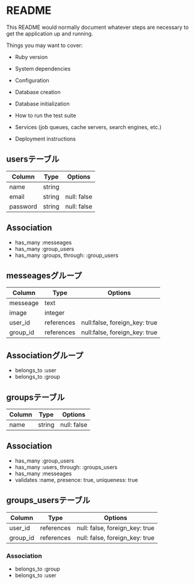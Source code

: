 # README

This README would normally document whatever steps are necessary to get the
application up and running.

Things you may want to cover:

* Ruby version

* System dependencies

* Configuration

* Database creation

* Database initialization

* How to run the test suite

* Services (job queues, cache servers, search engines, etc.)

* Deployment instructions

## usersテーブル
|Column|Type|Options|
|------|----|-------|
|name|string||
|email|string|null: false|
|password|string|null: false|

## Association
- has_many :messeages
- has_many :group_users
- has_many :groups, through: :group_users

## messeagesグループ
|Column|Type|Options|
|------|----|-------|
|messeage|text||
|image|integer||
|user_id|references|null:false, foreign_key: true|
|group_id|references|null:false, foreign_key: true|

## Associationグループ
- belongs_to :user
- belongs_to :group

## groupsテーブル
|Column|Type|Options|
|------|----|-------|
|name|string|null: false|

## Association
- has_many :group_users
- has_many :users, through: :groups_users
- has_many :messeages
- validates :name, presence: true, uniqueness: true

## groups_usersテーブル
|Column|Type|Options|
|------|----|-------|
|user_id|references|null: false, foreign_key: true|
|group_id|references|null: false, foreign_key: true|

### Association
- belongs_to :group
- belongs_to :user